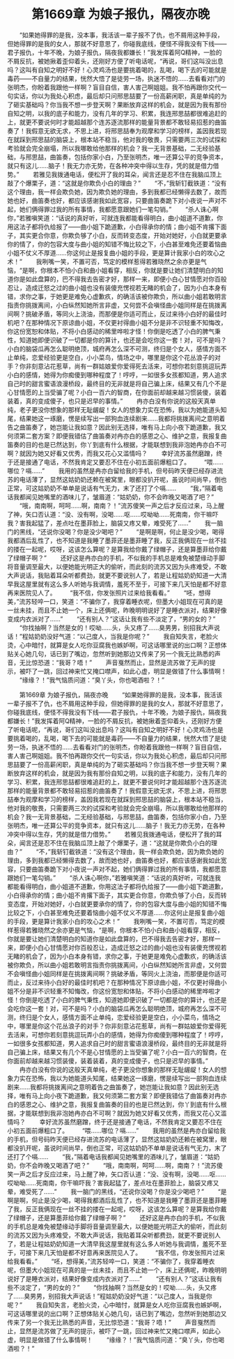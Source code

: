 # 　　第1669章 为娘子报仇，隔夜亦晚
　　“如果她得罪的是我，没本事，我活该一辈子报不了仇，也不屑用这种手段，但她得罪的是我的女人，那就不好意思了，你碰我底线，便怪不得我没有下线——君子报仇，十年不晚，为娘子报仇，隔夜我都嫌长！”我发挥着阿Q精神，一脸的不屑反抗，被她揪着歪仰着头，还刚好方便了听电话呢，“再说，哥们这叫没出息吗？这叫有自知之明好不好！心灵鸡汤也是要挑着喝的，乱喝，喝下去的可能就是毒药——不自量力的结果，恍然大悟了是徒劳一场，执迷不悟的……去看看对门的张明杰，你盼着我跟他一样啊？盲目自信，害人害己啊姐姐。我不怕再跟你交代一句实话，你以为我处心积虑，最后却只问邢思喆要了一份高薪闲职，真是单纯的为了砸实基础吗？你当我不想一步登天啊？果断放弃这样的机会，就是因为我有那份自知之明，以我的底子和能力，没有几年的学习、积累，我连邢思喆都很难追赶的上，就更不要说何时才能超越那个连苏逐流那样的能量背景都不敢轻易招惹的曲笛奏了！我假意无欲无求，不思上进，将邢思喆奉为观摩和学习的榜样，盖因我若现在就踩到邢思喆的脑袋上，根本站不稳当，他对我的敬畏，只需要两三次的试探和考验就会完全崩塌，所以我哪敢给他那样的机会？我一无背景基础，二无经验基础，与邢思喆，曲笛奏，包括你家小白，乃至张明杰，唯一还算公平的竞争资本，就只有这儿……脑子！我无力亦无势，在各种冲突中得以生存，凭的就是借力借势。”
　　若雅见我拨通电话，便松开了我的耳朵，闻言还是忍不住在我脑瓜顶上敲了个爆栗子，道：“这就是你欺负小白的理由？”
　　“不，”我斩钉截铁道：“没有这个理由，我一样会欺负她，因为欺负她的理由，多到我都已经懒得去数了，故而她也好，曲笛奏也好，都应该感谢我如此宽容，只要曲笛奏跪下对小夜说一声对不起，她们俩得罪过我的所有事情，我都愿意跟她们一笔勾销。”
　　“杀人诛心啊你，”若雅嗔笑道：“话说的真好听，可就连我都能看得明白，曲小姐道不道歉，你用这法子都将仇给报了——曲小姐下跪道歉，小白得承你的情；曲小姐不肯撂下面子，其实更合你意，你欺负够了小白，反而转变态度，开始对她好，小白就更要承你的情了，你的包容大度与曲小姐的知错不悔比较之下，小白甚至难免还要着恼曲小姐不仗义不厚道……你这何止是报复曲小姐的手段，更是算计我家小白的攻心之术！”
　　我咧嘴一笑，不置可否，笃定的模样惹得若雅晓然之余亦更是气恼，“是啊，你根本不怕小白和曲小姐看穿，相反，你就是要让她们清楚明白的知道你是如此盘算的，巴不得我去告密才好，那样一来，即便小白心甘情愿对你百般忍让，造成迁怒之过的曲小姐也没有装傻充愣视若无睹的机会了，因为小白本身有错，求你之事，于她更是难免心虚歉疚，的确活该被你欺负，所以曲小姐若敢明言指责你挑拨离间，小白纵然知她所言非虚，又何尝不会嗔怪曲小姐同样是在挑拨离间啊？挑破矛盾，等同火上浇油，而那便是你适可而止，反过来待小白好的最佳时机吧？在那种情况下原谅曲小姐，不仅更衬得曲小姐不分是非不识轻重不知悔改，你这份宽恕和体贴，不将小白感动的稀里哗啦才怪！你倒是吃透了小白的脾气秉性，知道她即便识破了一切都是你的算计，也还是会吃你这一套！对，可不是吗？小白的脑袋瓜再怎么聪明绝顶，城府再怎么深不可测，终归是个女人，感情方面不止单纯，恋爱经验更是空白，小小菜鸟，情场之中，哪里是你这个花丛浪子的对手？你非刻意沾花惹草，尚有一群姑娘爱你爱得死去活来，可想你若刻意挑逗玩弄小白的感情，她得为你痴傻到哪种程度了！哼哼，一如很多女孩都知道，男人追求自己时的甜言蜜语浪漫桥段，最终目的无非就是将自己骗上床，结果又有几个不是心甘情愿的上当受骗了呢？小白一百六的智商，在你面前却越来越习惯装傻，装着装着，真的变成傻子，也只是迟早的事情。”
　　冉亦白没有你说的这般天真单纯，老子更没你想象的那样无耻龌龊！女人的想象力实在恐怖，我以为她能道头知尾，结果她这一琢磨，愣是续写出一部狗血连续剧来……我都将挑拨离间之意明着告之曲笛奏了，她岂能让我如意？因此别无选择，唯有马上向小夜下跪道歉，我又何须第二套方案？即便我错估了曲笛奏对冉亦白的感恩之心、维护之意，我报复曲笛奏的目的也是已然达到，你丫到底有什么根据，才能联想到我非泡她冉亦白不可啊？就因为她又好看又优秀，而我又花心又滥情吗？
　　幸好流苏虽然磨蹭，终于还是接通了电话，不然我肯定又要忍不住在小初五面前爆粗口了。
　　“喂……哪位？嗝……”
　　我用的虽然是冉亦白留给我的手机，但号码昨天便已经存进流苏的电话薄了，显然这姑奶奶还赖在被窝里，眼都没扒开呢，虽说时间尚早，倒也正常，可这姑奶奶不单单是说话有气无力，末了还打了个嗝……
　　“我，”隔着电话我都闻见她嘴里的酒味儿了，皱眉道：“姑奶奶，你不会昨晚又喝酒了吧？”
　　“哦，南南啊，呵呵……啊，南南？！”流苏傻笑一声之后才反应过来，马上醒了神，矢口否认道：“没、没有啊，没喝……呕……哎呦呦……死南南，你干嘛吓我？害我起猛了，差点吐在墨菲脸上，脑袋又疼又晕，难受死了……”
　　我一脑门的黑线，“还说你没喝？你是没少喝吧？”
　　“是啊是啊，何止是没少喝，喝得我都酒后乱性了，也不知道是我睡了墨菲还是墨菲睡了我，反正我俩现在一丝不挂的搂在一起呢，哎呀，这该怎么算呢？是算我给你戴了绿帽子，还是算墨菲给你戴了绿帽子啊？”
　　还好这是冉亦白的手机，不似我的手机总是难免被楚缘动手脚将音量调至最大，以便她能光明正大的偷听，而此刻的流苏又因为头疼难受，不敢大声说话，我贴着耳朵听都费劲，就更不要说别人了，若是让程姑奶奶知道一大清早我这屋里就有这么多人听她与我调情，羞死不至于，可接下来几天怕是都不好意再来医院见人了。
　　“我不信，你发张照片过来给我看看。”
　　“呸，想得美，”流苏轻啐一口，笑道：“不骗你了，我穿着睡衣呢，但墨大小姐现在可真的是一丝未挂，而且不止她一个，床上还俩呢，昨晚明明说好了是睡衣派对，结果好像变成内衣派对了……”
　　“还有别人？”这话让我有些不淡定了，“男的女的？”
　　“你找抽啊？当然是女的！哎呦……头，头又疼了……臭男男，别招我大声说话！”程姑奶奶没好气道：“以己度人，当我是你呢？”
　　我自知失言，老脸火烫，心中暗忖，就算是女人吃你豆腐我也嫉妒啊，可这话哪里说的出口啊？正想体贴关心她几句，话已到了嘴边，忽然听到她那边又传来了另一个我无比熟悉的声音，无比惊恐道：“我哥？唔！”
　　声音戛然而止，显然是流苏做了无声的提示，被吓了一跳，回过神来忙又掩口噤声，如此心虚，明显是做错了什么事情啊！
　　“缘缘？！”我气恼质问道：“臭丫头，你也喝酒啦？！”

　　第1669章 为娘子报仇，隔夜亦晚
　　“如果她得罪的是我，没本事，我活该一辈子报不了仇，也不屑用这种手段，但她得罪的是我的女人，那就不好意思了，你碰我底线，便怪不得我没有下线——君子报仇，十年不晚，为娘子报仇，隔夜我都嫌长！”我发挥着阿Q精神，一脸的不屑反抗，被她揪着歪仰着头，还刚好方便了听电话呢，“再说，哥们这叫没出息吗？这叫有自知之明好不好！心灵鸡汤也是要挑着喝的，乱喝，喝下去的可能就是毒药——不自量力的结果，恍然大悟了是徒劳一场，执迷不悟的……去看看对门的张明杰，你盼着我跟他一样啊？盲目自信，害人害己啊姐姐。我不怕再跟你交代一句实话，你以为我处心积虑，最后却只问邢思喆要了一份高薪闲职，真是单纯的为了砸实基础吗？你当我不想一步登天啊？果断放弃这样的机会，就是因为我有那份自知之明，以我的底子和能力，没有几年的学习、积累，我连邢思喆都很难追赶的上，就更不要说何时才能超越那个连苏逐流那样的能量背景都不敢轻易招惹的曲笛奏了！我假意无欲无求，不思上进，将邢思喆奉为观摩和学习的榜样，盖因我若现在就踩到邢思喆的脑袋上，根本站不稳当，他对我的敬畏，只需要两三次的试探和考验就会完全崩塌，所以我哪敢给他那样的机会？我一无背景基础，二无经验基础，与邢思喆，曲笛奏，包括你家小白，乃至张明杰，唯一还算公平的竞争资本，就只有这儿……脑子！我无力亦无势，在各种冲突中得以生存，凭的就是借力借势。”
　　若雅见我拨通电话，便松开了我的耳朵，闻言还是忍不住在我脑瓜顶上敲了个爆栗子，道：“这就是你欺负小白的理由？”
　　“不，”我斩钉截铁道：“没有这个理由，我一样会欺负她，因为欺负她的理由，多到我都已经懒得去数了，故而她也好，曲笛奏也好，都应该感谢我如此宽容，只要曲笛奏跪下对小夜说一声对不起，她们俩得罪过我的所有事情，我都愿意跟她们一笔勾销。”
　　“杀人诛心啊你，”若雅嗔笑道：“话说的真好听，可就连我都能看得明白，曲小姐道不道歉，你用这法子都将仇给报了——曲小姐下跪道歉，小白得承你的情；曲小姐不肯撂下面子，其实更合你意，你欺负够了小白，反而转变态度，开始对她好，小白就更要承你的情了，你的包容大度与曲小姐的知错不悔比较之下，小白甚至难免还要着恼曲小姐不仗义不厚道……你这何止是报复曲小姐的手段，更是算计我家小白的攻心之术！”
　　我咧嘴一笑，不置可否，笃定的模样惹得若雅晓然之余亦更是气恼，“是啊，你根本不怕小白和曲小姐看穿，相反，你就是要让她们清楚明白的知道你是如此盘算的，巴不得我去告密才好，那样一来，即便小白心甘情愿对你百般忍让，造成迁怒之过的曲小姐也没有装傻充愣视若无睹的机会了，因为小白本身有错，求你之事，于她更是难免心虚歉疚，的确活该被你欺负，所以曲小姐若敢明言指责你挑拨离间，小白纵然知她所言非虚，又何尝不会嗔怪曲小姐同样是在挑拨离间啊？挑破矛盾，等同火上浇油，而那便是你适可而止，反过来待小白好的最佳时机吧？在那种情况下原谅曲小姐，不仅更衬得曲小姐不分是非不识轻重不知悔改，你这份宽恕和体贴，不将小白感动的稀里哗啦才怪！你倒是吃透了小白的脾气秉性，知道她即便识破了一切都是你的算计，也还是会吃你这一套！对，可不是吗？小白的脑袋瓜再怎么聪明绝顶，城府再怎么深不可测，终归是个女人，感情方面不止单纯，恋爱经验更是空白，小小菜鸟，情场之中，哪里是你这个花丛浪子的对手？你非刻意沾花惹草，尚有一群姑娘爱你爱得死去活来，可想你若刻意挑逗玩弄小白的感情，她得为你痴傻到哪种程度了！哼哼，一如很多女孩都知道，男人追求自己时的甜言蜜语浪漫桥段，最终目的无非就是将自己骗上床，结果又有几个不是心甘情愿的上当受骗了呢？小白一百六的智商，在你面前却越来越习惯装傻，装着装着，真的变成傻子，也只是迟早的事情。”
　　冉亦白没有你说的这般天真单纯，老子更没你想象的那样无耻龌龊！女人的想象力实在恐怖，我以为她能道头知尾，结果她这一琢磨，愣是续写出一部狗血连续剧来……我都将挑拨离间之意明着告之曲笛奏了，她岂能让我如意？因此别无选择，唯有马上向小夜下跪道歉，我又何须第二套方案？即便我错估了曲笛奏对冉亦白的感恩之心、维护之意，我报复曲笛奏的目的也是已然达到，你丫到底有什么根据，才能联想到我非泡她冉亦白不可啊？就因为她又好看又优秀，而我又花心又滥情吗？
　　幸好流苏虽然磨蹭，终于还是接通了电话，不然我肯定又要忍不住在小初五面前爆粗口了。
　　“喂……哪位？嗝……”
　　我用的虽然是冉亦白留给我的手机，但号码昨天便已经存进流苏的电话薄了，显然这姑奶奶还赖在被窝里，眼都没扒开呢，虽说时间尚早，倒也正常，可这姑奶奶不单单是说话有气无力，末了还打了个嗝……
　　“我，”隔着电话我都闻见她嘴里的酒味儿了，皱眉道：“姑奶奶，你不会昨晚又喝酒了吧？”
　　“哦，南南啊，呵呵……啊，南南？！”流苏傻笑一声之后才反应过来，马上醒了神，矢口否认道：“没、没有啊，没喝……呕……哎呦呦……死南南，你干嘛吓我？害我起猛了，差点吐在墨菲脸上，脑袋又疼又晕，难受死了……”
　　我一脑门的黑线，“还说你没喝？你是没少喝吧？”
　　“是啊是啊，何止是没少喝，喝得我都酒后乱性了，也不知道是我睡了墨菲还是墨菲睡了我，反正我俩现在一丝不挂的搂在一起呢，哎呀，这该怎么算呢？是算我给你戴了绿帽子，还是算墨菲给你戴了绿帽子啊？”
　　还好这是冉亦白的手机，不似我的手机总是难免被楚缘动手脚将音量调至最大，以便她能光明正大的偷听，而此刻的流苏又因为头疼难受，不敢大声说话，我贴着耳朵听都费劲，就更不要说别人了，若是让程姑奶奶知道一大清早我这屋里就有这么多人听她与我调情，羞死不至于，可接下来几天怕是都不好意再来医院见人了。
　　“我不信，你发张照片过来给我看看。”
　　“呸，想得美，”流苏轻啐一口，笑道：“不骗你了，我穿着睡衣呢，但墨大小姐现在可真的是一丝未挂，而且不止她一个，床上还俩呢，昨晚明明说好了是睡衣派对，结果好像变成内衣派对了……”
　　“还有别人？”这话让我有些不淡定了，“男的女的？”
　　“你找抽啊？当然是女的！哎呦……头，头又疼了……臭男男，别招我大声说话！”程姑奶奶没好气道：“以己度人，当我是你呢？”
　　我自知失言，老脸火烫，心中暗忖，就算是女人吃你豆腐我也嫉妒啊，可这话哪里说的出口啊？正想体贴关心她几句，话已到了嘴边，忽然听到她那边又传来了另一个我无比熟悉的声音，无比惊恐道：“我哥？唔！”
　　声音戛然而止，显然是流苏做了无声的提示，被吓了一跳，回过神来忙又掩口噤声，如此心虚，明显是做错了什么事情啊！
　　“缘缘？！”我气恼质问道：“臭丫头，你也喝酒啦？！”
